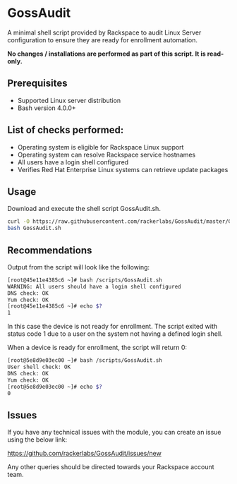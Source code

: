 # GossAudit

A minimal shell script provided by Rackspace to audit Linux Server configuration to ensure they are ready for enrollment automation.

**No changes / installations are performed as part of this script. It is read-only.**

## Prerequisites

- Supported Linux server distribution
- Bash version 4.0.0+


## List of checks performed:

- Operating system is eligible for Rackspace Linux support
- Operating system can resolve Rackspace service hostnames
- All users have a login shell configured
- Verifies Red Hat Enterprise Linux systems can retrieve update packages

## Usage
Download and execute the shell script GossAudit.sh.
```bash
curl -O https://raw.githubusercontent.com/rackerlabs/GossAudit/master/GossAudit.sh
bash GossAudit.sh
```

## Recommendations

Output from the script will look like the following:

```bash
[root@45e11e4385c6 ~]# bash /scripts/GossAudit.sh
WARNING: All users should have a login shell configured
DNS check: OK
Yum check: OK
[root@45e11e4385c6 ~]# echo $?
1
```

In this case the device is not ready for enrollment. The script exited with status code 1 due to a user on the system not having a defined login shell.

When a device is ready for enrollment, the script will return 0:

```bash
[root@5e8d9e03ec00 ~]# bash /scripts/GossAudit.sh
User shell check: OK
DNS check: OK
Yum check: OK
[root@5e8d9e03ec00 ~]# echo $?
0
```

## Issues
If you have any technical issues with the module, you can create an issue using the below link:

https://github.com/rackerlabs/GossAudit/issues/new

Any other queries should be directed towards your Rackspace account team.
